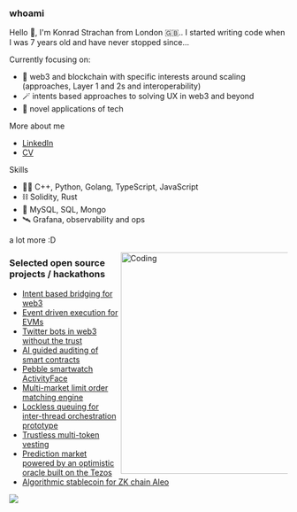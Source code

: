 ### whoami
Hello 👋, I'm Konrad Strachan from London 🇬🇧.. I started writing code when I was 7 years old and have never stopped since...

Currently focusing on:
* 🔮 web3 and blockchain with specific interests around scaling (approaches, Layer 1 and 2s and interoperability)
* 🪄 intents based approaches to solving UX in web3 and beyond
* 🚀 novel applications of tech

More about me
* [LinkedIn](https://www.linkedin.com/in/konrad-strachan/)
* [CV](https://github.com/konradstrachan/konradstrachan.github.io/blob/master/Konrad%20Strachan%20CV%202023.pdf)

Skills
* 👨‍💻 C++, Python, Golang, TypeScript, JavaScript
* ⛓️ Solidity, Rust
* 💽 MySQL, SQL, Mongo
* 🛰️ Grafana, observability and ops

a lot more :D

<img align="right" alt="Coding" width="400" src="https://github.com/konradstrachan/konradstrachan/assets/21056525/5f255abd-f247-4298-bc00-52699acade78" style="max-width: 60%; display: inline-block;">

### Selected open source projects / hackathons

* [Intent based bridging for web3](https://github.com/konradstrachan/ethistanbulhackathon2023)
* [Event driven execution for EVMs](https://github.com/konradstrachan/ethparishackathon23)
* [Twitter bots in web3 without the trust](https://github.com/konradstrachan/superhackhackathon23)
* [AI guided auditing of smart contracts](https://github.com/konradstrachan/ethpraguehackathon23)
* [Pebble smartwatch ActivityFace](https://github.com/konradstrachan/Pebble_ActivityWatchFace)
* [Multi-market limit order matching engine](https://github.com/konradstrachan/MatchingEngine)
* [Lockless queuing for inter-thread orchestration prototype](https://github.com/konradstrachan/workload_cpp) 
* [Trustless multi-token vesting](https://github.com/konradstrachan/ethdamhackathon23)
* [Prediction market powered by an optimistic oracle built on the Tezos](https://github.com/konradstrachan/ethlondonhackathon2023)
* [Algorithmic stablecoin for ZK chain Aleo](https://github.com/konradstrachan/devconnect2023aleohackathon)

<a href="https://github.com/konradstrachan/konradstrachan">
  <img align="center" src="https://github-readme-stats.vercel.app/api/top-langs/?username=konradstrachan&hide=java,html,tex,c&title_color=ffffff&text_color=c9cacc&icon_color=2bbc8a&bg_color=1d1f21&langs_count=3" />
</a>

<!--
**konradstrachan/konradstrachan** is a ✨ _special_ ✨ repository because its `README.md` (this file) appears on your GitHub profile.

Here are some ideas to get you started:

- 🔭 I’m currently working on ...
- 🌱 I’m currently learning ...
- 👯 I’m looking to collaborate on ...
- 🤔 I’m looking for help with ...
- 💬 Ask me about ...
- 📫 How to reach me: ...
- 😄 Pronouns: ...
- ⚡ Fun fact: ...
-->
